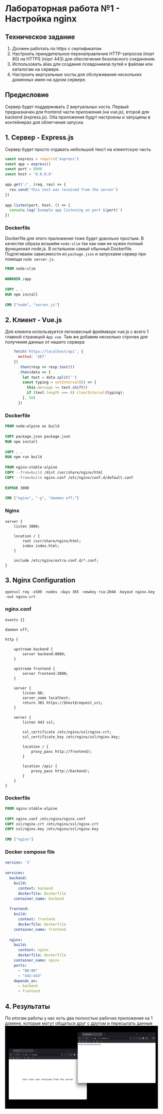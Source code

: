 # Лабораторная работа №1 - Настройка nginx

## Техническое задание
1. Должен работать по https c сертификатом
2. Настроить принудительное перенаправление HTTP-запросов (порт 80) на HTTPS (порт 443) для обеспечения безопасного соединения.
3. Использовать alias для создания псевдонимов путей к файлам или каталогам на сервере.
4. Настроить виртуальные хосты для обслуживания нескольких доменных имен на одном сервере.

## Предисловие
Сервер будет поддерживать 2 виртуальных хоста. Первый предназначен для frontend части приложения (на vue.js), второй для backend (express.js). Оба приложения будут настроены и запущены в контейнерах для облегчения запуска.

## 1. Сервер - Express.js
Сервер будет просто отдавать небольшой текст на клиентскую часть 
```js
const express = require('express')
const app = express()
const port = 8000
const host = '0.0.0.0'

app.get('/', (req, res) => {
  res.send('this text was received from the server')
})

app.listen(port, host, () => {
  console.log(`Example app listening on port ${port}`)
})
```
### Dockerfile
Dockerfile для этого приложения тоже будет довольно простым. В качестве образа возьмём `node:slim` так как нам не нужен полный функционал node.js. В остальном самый обычный Dockerfile. Подтягиваем зависимости из `package.json` и запускаем сервер при помощи `node server.js`.
```Dockerfile
FROM node:slim

WORKDIR /app

COPY . .
RUN npm install

CMD ["node", "server.js"]
```

## 2. Клиент - Vue.js
Для клиента использвуется легковесный фреймворк vue.js c всего 1 главной страницой `App.vue`. Там же добавим несколько строчек для получения данных от нашего сервера 
```js
    fetch('https://localhost/api', {
      method: 'GET'
    })
      .then(resp => resp.text())
      .then(data => {
        let text = data.split('')
        const typing = setInterval(() => {
          this.message += text.shift()
          if (text.length === 0) clearInterval(typing);
        }, 50)
      })
```
### Dockerfile
```Dockerfile
FROM node:alpine as build

COPY package.json package.json
RUN npm install 

COPY . .
RUN npm run build

FROM nginx:stable-alpine
COPY --from=build /dist /usr/share/nginx/html
COPY --from=build nginx.conf /etc/nginx/conf.d/default.conf

EXPOSE 3000

CMD ["nginx", "-g", "daemon off;"]
```

### Nginx
```nginx configuration
server {
    listen 3000;

    location / {
        root /usr/share/nginx/html;
        index index.html;
    }

    include /etc/nginx/extra-conf.d/*.conf;
}

```

## 3. Nginx Configuration

```shell
openssl req -x509 -nodes -days 365 -newkey rsa:2048 -keyout nginx.key -out nginx.crt
```

### nginx.conf
```nginx configuration
events {}

daemon off;

http {

    upstream backend {
        server backend:8000;
    }

    upstream frontend {
        server frontend:3000;
    }

    server {
        listen 80;
        server_name localhost;
        return 301 https://$host$request_uri;
    }

    server {
        listen 443 ssl;

        ssl_certificate /etc/nginx/ssl/nginx.crt;
        ssl_certificate_key /etc/nginx/ssl/nginx.key;

        location / {
            proxy_pass http://frontend/;
        }

        location /api/ {
            proxy_pass http://backend/;
        }
    }
}
```

### Dockerfile
```Dockerfile
FROM nginx:stable-alpine

COPY nginx.conf /etc/nginx/nginx.conf
COPY ssl/nginx.crt /etc/nginx/ssl/nginx.crt
COPY ssl/nginx.key /etc/nginx/ssl/nginx.key

CMD ["nginx"]
```

### Docker compose file
```yml
version: '3'

services:
  backend:
    build:
      context: backend
      dockerfile: Dockerfile
    container_name: backend

  frontend:
    build:
      context: frontend
      dockerfile: Dockerfile
    container_name: frontend

  nginx:
    build:
      context: nginx
      dockerfile: Dockerfile
    container_name: nginx
    ports:
      - "80:80"
      - "443:443"
    depends_on:
      - backend
      - frontend
```

## 4. Результаты
По итогам работы у нас есть два полностью рабочих приложения на 1 домене, которые могут общаться друг с другом и пересылать данные
![Result](images/result.png)
